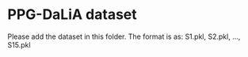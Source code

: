 # PPG-DaLiA dataset 

Please add the dataset in this folder. The format is as:
S1.pkl, S2.pkl, ..., S15.pkl
